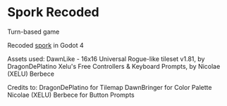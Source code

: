 # Spork Recoded
 Turn-based game
 
 Recoded [spork](https://github.com/eriq12/spork) in Godot 4 

Assets used:
DawnLike - 16x16 Universal Rogue-like tileset v1.81, by DragonDePlatino
Xelu's Free Controllers & Keyboard Prompts, by Nicolae (XELU) Berbece

Credits to:
DragonDePlatino for Tilemap
DawnBringer for Color Palette
Nicolae (XELU) Berbece for Button Prompts
